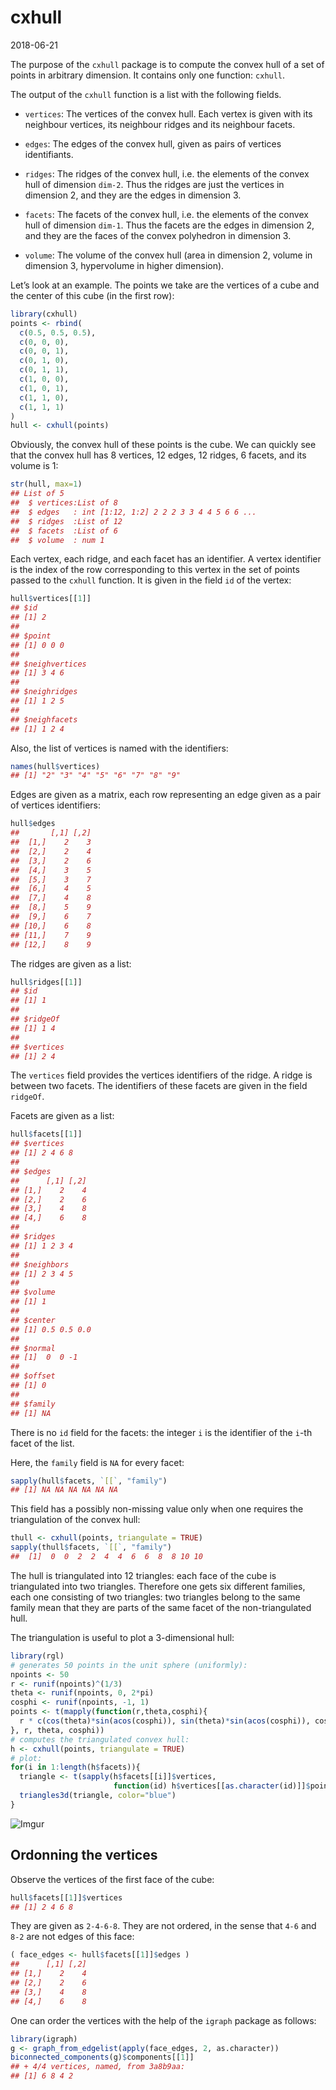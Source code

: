 cxhull
================
2018-06-21

The purpose of the `cxhull` package is to compute the convex hull of a
set of points in arbitrary dimension. It contains only one function:
`cxhull`.

The output of the `cxhull` function is a list with the following fields.

  - `vertices`: The vertices of the convex hull. Each vertex is given
    with its neighbour vertices, its neighbour ridges and its neighbour
    facets.

  - `edges`: The edges of the convex hull, given as pairs of vertices
    identifiants.

  - `ridges`: The ridges of the convex hull, i.e. the elements of the
    convex hull of dimension `dim-2`. Thus the ridges are just the
    vertices in dimension 2, and they are the edges in dimension 3.

  - `facets`: The facets of the convex hull, i.e. the elements of the
    convex hull of dimension `dim-1`. Thus the facets are the edges in
    dimension 2, and they are the faces of the convex polyhedron in
    dimension 3.

  - `volume`: The volume of the convex hull (area in dimension 2, volume
    in dimension 3, hypervolume in higher dimension).

Let’s look at an example. The points we take are the vertices of a cube
and the center of this cube (in the first row):

``` r
library(cxhull)
points <- rbind(
  c(0.5, 0.5, 0.5),
  c(0, 0, 0),
  c(0, 0, 1),
  c(0, 1, 0),
  c(0, 1, 1),
  c(1, 0, 0),
  c(1, 0, 1),
  c(1, 1, 0),
  c(1, 1, 1)
)
hull <- cxhull(points)
```

Obviously, the convex hull of these points is the cube. We can quickly
see that the convex hull has 8 vertices, 12 edges, 12 ridges, 6 facets,
and its volume is 1:

``` r
str(hull, max=1)
## List of 5
##  $ vertices:List of 8
##  $ edges   : int [1:12, 1:2] 2 2 2 3 3 4 4 5 6 6 ...
##  $ ridges  :List of 12
##  $ facets  :List of 6
##  $ volume  : num 1
```

Each vertex, each ridge, and each facet has an identifier. A vertex
identifier is the index of the row corresponding to this vertex in the
set of points passed to the `cxhull` function. It is given in the field
`id` of the vertex:

``` r
hull$vertices[[1]]
## $id
## [1] 2
## 
## $point
## [1] 0 0 0
## 
## $neighvertices
## [1] 3 4 6
## 
## $neighridges
## [1] 1 2 5
## 
## $neighfacets
## [1] 1 2 4
```

Also, the list of vertices is named with the identifiers:

``` r
names(hull$vertices)
## [1] "2" "3" "4" "5" "6" "7" "8" "9"
```

Edges are given as a matrix, each row representing an edge given as a
pair of vertices identifiers:

``` r
hull$edges
##       [,1] [,2]
##  [1,]    2    3
##  [2,]    2    4
##  [3,]    2    6
##  [4,]    3    5
##  [5,]    3    7
##  [6,]    4    5
##  [7,]    4    8
##  [8,]    5    9
##  [9,]    6    7
## [10,]    6    8
## [11,]    7    9
## [12,]    8    9
```

The ridges are given as a list:

``` r
hull$ridges[[1]]
## $id
## [1] 1
## 
## $ridgeOf
## [1] 1 4
## 
## $vertices
## [1] 2 4
```

The `vertices` field provides the vertices identifiers of the ridge. A
ridge is between two facets. The identifiers of these facets are given
in the field `ridgeOf`.

Facets are given as a list:

``` r
hull$facets[[1]]
## $vertices
## [1] 2 4 6 8
## 
## $edges
##      [,1] [,2]
## [1,]    2    4
## [2,]    2    6
## [3,]    4    8
## [4,]    6    8
## 
## $ridges
## [1] 1 2 3 4
## 
## $neighbors
## [1] 2 3 4 5
## 
## $volume
## [1] 1
## 
## $center
## [1] 0.5 0.5 0.0
## 
## $normal
## [1]  0  0 -1
## 
## $offset
## [1] 0
## 
## $family
## [1] NA
```

There is no `id` field for the facets: the integer `i` is the identifier
of the `i`-th facet of the list.

Here, the `family` field is `NA` for every facet:

``` r
sapply(hull$facets, `[[`, "family")
## [1] NA NA NA NA NA NA
```

This field has a possibly non-missing value only when one requires the
triangulation of the convex hull:

``` r
thull <- cxhull(points, triangulate = TRUE)
sapply(thull$facets, `[[`, "family")
##  [1]  0  0  2  2  4  4  6  6  8  8 10 10
```

The hull is triangulated into 12 triangles: each face of the cube is
triangulated into two triangles. Therefore one gets six different
families, each one consisting of two triangles: two triangles belong to
the same family mean that they are parts of the same facet of the
non-triangulated hull.

The triangulation is useful to plot a 3-dimensional hull:

``` r
library(rgl)
# generates 50 points in the unit sphere (uniformly):
npoints <- 50
r <- runif(npoints)^(1/3)
theta <- runif(npoints, 0, 2*pi)
cosphi <- runif(npoints, -1, 1)
points <- t(mapply(function(r,theta,cosphi){
  r * c(cos(theta)*sin(acos(cosphi)), sin(theta)*sin(acos(cosphi)), cosphi)
}, r, theta, cosphi))
# computes the triangulated convex hull:
h <- cxhull(points, triangulate = TRUE)
# plot:
for(i in 1:length(h$facets)){
  triangle <- t(sapply(h$facets[[i]]$vertices,
                       function(id) h$vertices[[as.character(id)]]$point))
  triangles3d(triangle, color="blue")
}
```

![Imgur](https://i.imgur.com/9Awcfg7.png)

## Ordonning the vertices

Observe the vertices of the first face of the cube:

``` r
hull$facets[[1]]$vertices
## [1] 2 4 6 8
```

They are given as `2-4-6-8`. They are not ordered, in the sense that
`4-6` and `8-2` are not edges of this face:

``` r
( face_edges <- hull$facets[[1]]$edges )
##      [,1] [,2]
## [1,]    2    4
## [2,]    2    6
## [3,]    4    8
## [4,]    6    8
```

One can order the vertices with the help of the `igraph` package as
follows:

``` r
library(igraph)
g <- graph_from_edgelist(apply(face_edges, 2, as.character))
biconnected_components(g)$components[[1]]
## + 4/4 vertices, named, from 3a8b9aa:
## [1] 6 8 4 2
```
